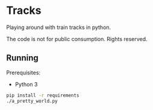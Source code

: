 # Tracks

Playing around with train tracks in python.

The code is not for public consumption. Rights reserved.

## Running

Prerequisites:

- Python 3

```sh
pip install -r requirements
./a_pretty_world.py
```
